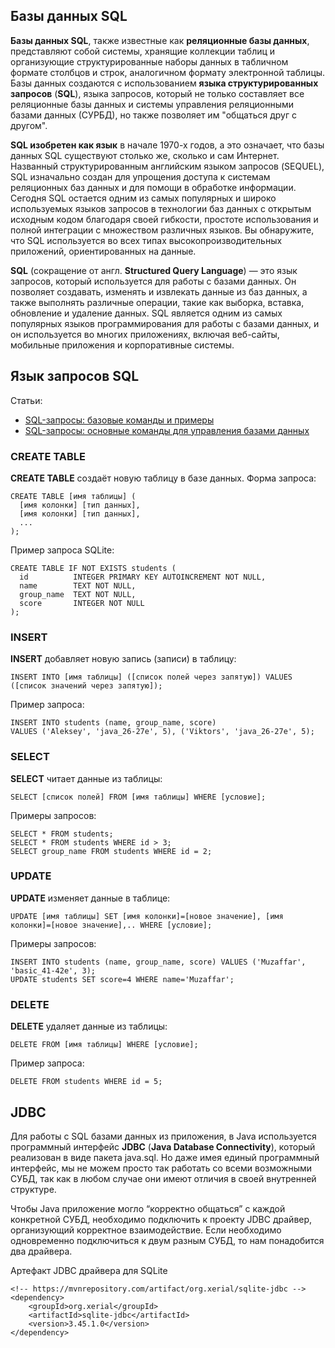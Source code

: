 ## Базы данных SQL

**Базы данных SQL**, также известные как **реляционные базы данных**, представляют собой системы, хранящие коллекции таблиц и организующие 
структурированные наборы данных в табличном формате столбцов и строк, аналогичном формату электронной таблицы. Базы данных создаются с 
использованием **языка структурированных запросов** (**SQL**), языка запросов, который не только составляет все реляционные базы данных и 
системы управления реляционными базами данных (СУРБД), но также позволяет им "общаться друг с другом".

**SQL изобретен как язык** в начале 1970-х годов, а это означает, что базы данных SQL существуют столько же, сколько и сам Интернет. 
Названный структурированным английским языком запросов (SEQUEL), SQL изначально создан для упрощения доступа к системам реляционных баз 
данных и для помощи в обработке информации. Сегодня SQL остается одним из самых популярных и широко используемых языков запросов в 
технологии баз данных с открытым исходным кодом благодаря своей гибкости, простоте использования и полной интеграции с множеством 
различных языков. Вы обнаружите, что SQL используется во всех типах высокопроизводительных приложений, ориентированных на данные.

**SQL** (сокращение от англ. **Structured Query Language**) — это язык запросов, который используется для работы с базами данных. 
Он позволяет создавать, изменять и извлекать данные из баз данных, а также выполнять различные операции, такие как выборка, вставка, 
обновление и удаление данных. SQL является одним из самых популярных языков программирования для работы с базами данных, 
и он используется во многих приложениях, включая веб-сайты, мобильные приложения и корпоративные системы.

## Язык запросов SQL

Статьи:
- [SQL-запросы: базовые команды и примеры](https://sky.pro/media/sql-zaprosy/)
- [SQL-запросы: основные команды для управления базами данных](https://skillbox.ru/media/code/sqlzaprosy-osnovnye-komandy-dlya-upravleniya-bazami-dannykh/)

### CREATE TABLE

**CREATE TABLE** создаёт новую таблицу в базе данных. Форма запроса:
```
CREATE TABLE [имя таблицы] (
  [имя колонки] [тип данных],
  [имя колонки] [тип данных],
  ... 
);
```

Пример запроса SQLite:
```
CREATE TABLE IF NOT EXISTS students (
  id          INTEGER PRIMARY KEY AUTOINCREMENT NOT NULL,
  name        TEXT NOT NULL,
  group_name  TEXT NOT NULL,
  score       INTEGER NOT NULL
);
```

### INSERT

**INSERT** добавляет новую запись (записи) в таблицу:
```
INSERT INTO [имя таблицы] ([список полей через запятую]) VALUES ([список значений через запятую]);
```

Пример запроса:
```
INSERT INTO students (name, group_name, score)
VALUES ('Aleksey', 'java_26-27e', 5), ('Viktors', 'java_26-27e', 5);
```

### SELECT

**SELECT** читает данные из таблицы:
```
SELECT [список полей] FROM [имя таблицы] WHERE [условие];
```

Примеры запросов:
```
SELECT * FROM students;
SELECT * FROM students WHERE id > 3;
SELECT group_name FROM students WHERE id = 2;
```

### UPDATE

**UPDATE** изменяет данные в таблице:
```
UPDATE [имя таблицы] SET [имя колонки]=[новое значение], [имя колонки]=[новое значение],.. WHERE [условие];
```

Примеры запросов:
```
INSERT INTO students (name, group_name, score) VALUES ('Muzaffar', 'basic_41-42e', 3);
UPDATE students SET score=4 WHERE name='Muzaffar';
```

### DELETE

**DELETE** удаляет данные из таблицы:
```
DELETE FROM [имя таблицы] WHERE [условие];
```

Пример запроса:
```
DELETE FROM students WHERE id = 5;
```

## JDBC

Для работы с SQL базами данных из приложения, в Java используется программный интерфейс **JDBC** (**Java Database Connectivity**), 
который реализован в виде пакета java.sql. Но даже имея единый программный интерфейс, мы не можем просто так работать со всеми возможными СУБД, 
так как в любом случае они имеют отличия в своей внутренней структуре.

Чтобы Java приложение могло “корректно общаться” с каждой конкретной СУБД, необходимо подключить к проекту JDBC драйвер, 
организующий корректное взаимодействие. Если необходимо одновременно подключиться к двум разным СУБД, то нам понадобится два драйвера.

Артефакт JDBC драйвера для SQLite
```
<!-- https://mvnrepository.com/artifact/org.xerial/sqlite-jdbc -->
<dependency>
    <groupId>org.xerial</groupId>
    <artifactId>sqlite-jdbc</artifactId>
    <version>3.45.1.0</version>
</dependency>
```